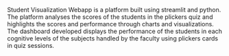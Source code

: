 Student Visualization Webapp is a platform built using streamlit and python. The platform analyses the scores of the students in the plickers quiz and highlights the scores and performance through charts and visualizations. The dashboard developed displays the performance of the students in each cognitive levels of the subjects handled by the faculty using plickers cards in quiz sessions.
